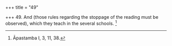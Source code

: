 +++
title = "49"

+++
49. And (those rules regarding the stoppage of the reading must be observed), which they teach in the several schools. [^36] 


[^36]:  Āpastamba I, 3, 11, 38.
